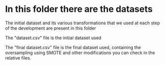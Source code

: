 # In this folder there are the datasets
The initial dataset and its various transformations that we used at each step of the development are present in this folder

The "dataset.csv" file is the initial dataset used

The "final dataset.csv" file is the final dataset used, containing the oversampling using SMOTE and other modifications you can check in the relative files.